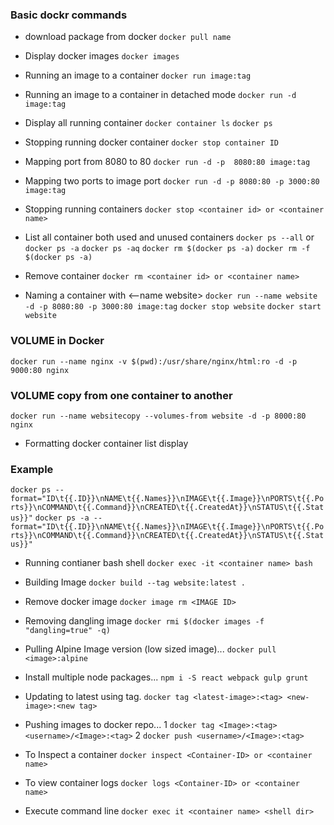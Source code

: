 ### Basic dockr commands

* download package from docker
`docker pull name`

* Display docker images
`docker images`

* Running an image to a container
`docker run image:tag` <!--  please dont do this it may hang -->

* Running an image to a container in detached mode
`docker run -d image:tag`

* Display all running container
`docker container ls`
`docker ps`

* Stopping running docker container
`docker stop container ID`

* Mapping port from 8080 to 80
`docker run -d -p  8080:80 image:tag`

* Mapping two ports to image port
`docker run -d -p 8080:80 -p 3000:80 image:tag`

* Stopping running containers
`docker stop <container id> or <container name>`

* List all container both used and unused containers
`docker ps --all` or `docker ps -a`
`docker ps -aq` <!-- displays onliy list of containers id -->
`docker rm $(docker ps -a)` <!-- deletes all containers except running containers -->
`docker rm -f $(docker ps -a)` <!-- deletes all containers including running containers -->

* Remove container
`docker rm <container id> or <container name>`

* Naming a container with <--name website>
`docker run --name website -d -p 8080:80 -p 3000:80 image:tag`
`docker stop website` <!-- stops cntainer -->
`docker start website` <!-- starts container -->

### VOLUME in Docker
<!-- This helps us to share files between host and container -->
<!-- docker run <name> <volume from:to:read only> <-d> <-p 9000:80> <image:tag> -->
`docker run --name nginx -v $(pwd):/usr/share/nginx/html:ro -d -p 9000:80 nginx`

### VOLUME copy from one container to another
`docker run --name websitecopy --volumes-from website -d -p 8000:80 nginx`

* Formatting docker container list display
### Example
`docker ps --format="ID\t{{.ID}}\nNAME\t{{.Names}}\nIMAGE\t{{.Image}}\nPORTS\t{{.Ports}}\nCOMMAND\t{{.Command}}\nCREATED\t{{.CreatedAt}}\nSTATUS\t{{.Status}}"` <!--Excempts running container -->
`docker ps -a --format="ID\t{{.ID}}\nNAME\t{{.Names}}\nIMAGE\t{{.Image}}\nPORTS\t{{.Ports}}\nCOMMAND\t{{.Command}}\nCREATED\t{{.CreatedAt}}\nSTATUS\t{{.Status}}"` <!--includes non running containers -->

* Running contianer bash shell
`docker exec -it <container name> bash`


* Building Image
`docker build --tag website:latest .`

* Remove docker image
`docker image rm <IMAGE ID>`

* Removing <none> dangling image
`docker rmi $(docker images -f "dangling=true" -q)`

* Pulling Alpine Image version (low sized image)...
`docker pull <image>:alpine`

* Install multiple node packages...
`npm i -S react webpack gulp grunt`

* Updating to latest using tag.
`docker tag <latest-image>:<tag> <new-image>:<new tag>`

* Pushing images to docker repo...
1 `docker tag <Image>:<tag> <username>/<Image>:<tag>`
2 `docker push <username>/<Image>:<tag>`

* To Inspect a container
`docker inspect <Container-ID> or <container name>`

* To view container logs
`docker logs <Container-ID> or <container name>`

* Execute command line
`docker exec it <container name> <shell dir>`